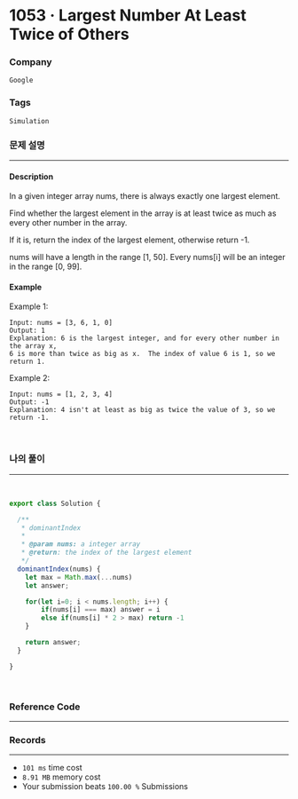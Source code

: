 1053 · Largest Number At Least Twice of Others
===
### Company
`Google`

### Tags
`Simulation`

### 문제 설명
---
#### Description
In a given integer array nums, there is always exactly one largest element.

Find whether the largest element in the array is at least twice as much as every other number in the array.

If it is, return the index of the largest element, otherwise return -1.

nums will have a length in the range [1, 50].
Every nums[i] will be an integer in the range [0, 99].

#### Example
Example 1:
```
Input: nums = [3, 6, 1, 0]
Output: 1
Explanation: 6 is the largest integer, and for every other number in the array x,
6 is more than twice as big as x.  The index of value 6 is 1, so we return 1.
```
Example 2:
```
Input: nums = [1, 2, 3, 4]
Output: -1
Explanation: 4 isn't at least as big as twice the value of 3, so we return -1.
```
<br>

### 나의 풀이
---
<br>

```js
export class Solution {

  /**
   * dominantIndex
   *
   * @param nums: a integer array
   * @return: the index of the largest element
   */
  dominantIndex(nums) {
    let max = Math.max(...nums)
    let answer;

    for(let i=0; i < nums.length; i++) {
        if(nums[i] === max) answer = i
        else if(nums[i] * 2 > max) return -1
    }

    return answer;
  }

}
```
<br>

### Reference Code
---

### Records
---
- `101 ms` time cost
- `8.91 MB` memory cost
- Your submission beats `100.00 %` Submissions
<br>
